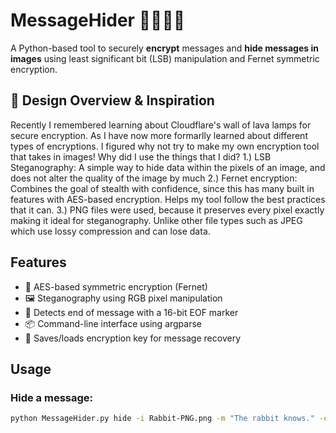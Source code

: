 # MessageHider 🕵🏽‍♂️🔐

A Python-based tool to securely **encrypt** messages and **hide messages in images** using least significant bit (LSB) manipulation and Fernet symmetric encryption. 

## 💭 Design Overview & Inspiration
Recently I remembered learning about Cloudflare's wall of lava lamps for secure encryption. As I have now more formarlly learned about different types of encryptions. I figured why not try to make my own encryption tool that takes in images!
Why did I use the things that I did?
  1.) LSB Steganography: A simple way to hide data within the pixels of an image, and does not alter the quality of the image by much
  2.) Fernet encryption: Combines the goal of stealth with confidence, since this has many built in features with AES-based encryption. Helps my tool follow the best practices that it can.
  3.) PNG files were used, because it preserves every pixel exactly making it ideal for steganography. Unlike other file types such as JPEG which use lossy compression and can lose data. 

## Features
- 🔐 AES-based symmetric encryption (Fernet)
- 🖼️ Steganography using RGB pixel manipulation
- 🧠 Detects end of message with a 16-bit EOF marker
- 📦 Command-line interface using argparse
- 🔑 Saves/loads encryption key for message recovery

## Usage

### Hide a message:

```bash
python MessageHider.py hide -i Rabbit-PNG.png -m "The rabbit knows." -o stego.png

